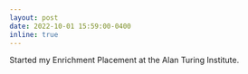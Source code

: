 ```yaml
---
layout: post
date: 2022-10-01 15:59:00-0400
inline: true
---
```


Started my Enrichment Placement at the Alan Turing Institute.
